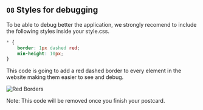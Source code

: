## `08` Styles for debugging

To be able to debug better the application, we strongly recomend to include the following styles inside your style.css.

```css
* {
	border: 1px dashed red;
	min-height: 10px;
}
```

This code is going to add a red dashed border to every element in the website making them easier to see and debug.

![Red Borders](../assets/red-borders.png?raw=true)

Note: This code will be removed once you finish your postcard.